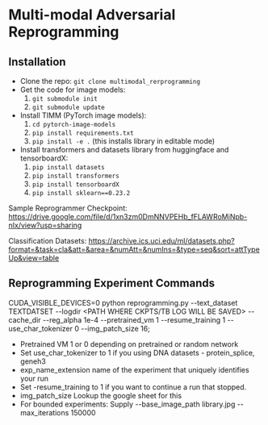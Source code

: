 # Multi-modal Adversarial Reprogramming

## Installation
* Clone the repo: ``git clone multimodal_rerprogramming``
* Get the code for image models:
    1) ``git submodule init``
    2) ``git submodule update``
* Install TIMM (PyTorch image models):
    1) ``cd pytorch-image-models``
    2) ``pip install requirements.txt``
    3) ``pip install -e .``  (this installs library in editable mode)
* Install transformers and datasets library from huggingface and tensorboardX:
    1) ``pip install datasets``
    2) ``pip install transformers``
    3) ``pip install tensorboardX``
    3) ``pip install sklearn==0.23.2``
    

Sample Reprogrammer Checkpoint: https://drive.google.com/file/d/1xn3zm0DmNNVPEHb_fFLAWRoMjNpb-nIx/view?usp=sharing

Classification Datasets: https://archive.ics.uci.edu/ml/datasets.php?format=&task=cla&att=&area=&numAtt=&numIns=&type=seq&sort=attTypeUp&view=table

## Reprogramming Experiment Commands

CUDA_VISIBLE_DEVICES=0 python reprogramming.py --text_dataset TEXTDATSET --logdir <PATH WHERE CKPTS/TB LOG WILL BE SAVED>  --cache_dir <PATH WHERE HF CACHE WILL BE CREATED> --reg_alpha 1e-4 --pretrained_vm 1 --resume_training 1 --use_char_tokenizer 0 --img_patch_size 16; 
    
* Pretrained VM 1 or 0 depending on pretrained or random network
* Set use_char_tokenizer to 1 if you using DNA datasets - protein_splice, geneh3
* exp_name_extension name of the experiment that uniquely identifies your run
* Set -resume_training to 1 if you want to continue a run that stopped. 
* img_patch_size Lookup the google sheet for this
* For bounded experiments: Supply --base_image_path library.jpg --max_iterations 150000

